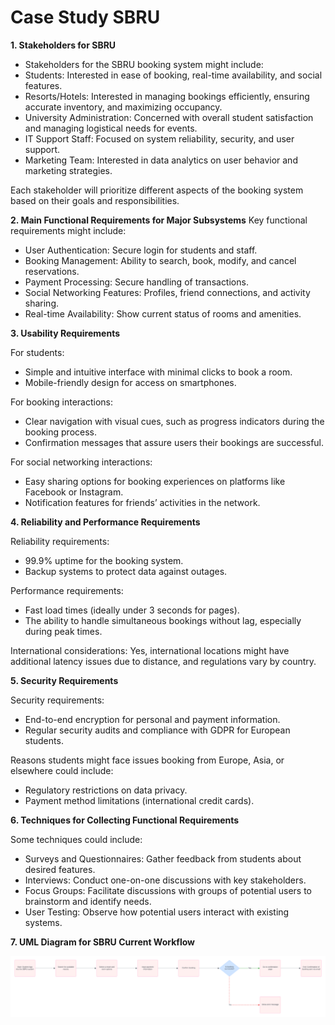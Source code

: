 # Case Study SBRU

**1. Stakeholders for SBRU**
- Stakeholders for the SBRU booking system might include:
- Students: Interested in ease of booking, real-time availability, and social features.
- Resorts/Hotels: Interested in managing bookings efficiently, ensuring accurate inventory, and maximizing occupancy.
- University Administration: Concerned with overall student satisfaction and managing logistical needs for events.
- IT Support Staff: Focused on system reliability, security, and user support.
- Marketing Team: Interested in data analytics on user behavior and marketing strategies.

Each stakeholder will prioritize different aspects of the booking system based on their goals and responsibilities.


**2. Main Functional Requirements for Major Subsystems**
Key functional requirements might include:
- User Authentication: Secure login for students and staff.
- Booking Management: Ability to search, book, modify, and cancel reservations.
- Payment Processing: Secure handling of transactions.
- Social Networking Features: Profiles, friend connections, and activity sharing.
- Real-time Availability: Show current status of rooms and amenities.


**3. Usability Requirements**

For students:
- Simple and intuitive interface with minimal clicks to book a room.
- Mobile-friendly design for access on smartphones.

For booking interactions:
- Clear navigation with visual cues, such as progress indicators during the booking process.
- Confirmation messages that assure users their bookings are successful.

For social networking interactions:
- Easy sharing options for booking experiences on platforms like Facebook or Instagram.
- Notification features for friends’ activities in the network.


**4. Reliability and Performance Requirements**

Reliability requirements:
- 99.9% uptime for the booking system.
- Backup systems to protect data against outages.

Performance requirements:
- Fast load times (ideally under 3 seconds for pages).
- The ability to handle simultaneous bookings without lag, especially during peak times.

International considerations: Yes, international locations might have additional latency issues due to distance, and regulations vary by country.


**5. Security Requirements**

Security requirements:
- End-to-end encryption for personal and payment information.
- Regular security audits and compliance with GDPR for European students.

Reasons students might face issues booking from Europe, Asia, or elsewhere could include:
- Regulatory restrictions on data privacy.
- Payment method limitations (international credit cards).


**6. Techniques for Collecting Functional Requirements**

Some techniques could include:

- Surveys and Questionnaires: Gather feedback from students about desired features.
- Interviews: Conduct one-on-one discussions with key stakeholders.
- Focus Groups: Facilitate discussions with groups of potential users to brainstorm and identify needs.
- User Testing: Observe how potential users interact with existing systems.


**7. UML Diagram for SBRU Current Workflow**

![UML Diagram](UML.png)
